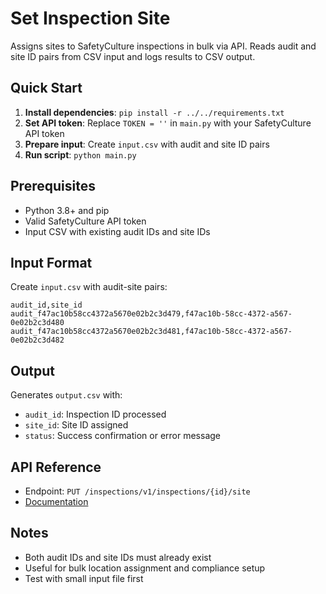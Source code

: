 # Set Inspection Site

Assigns sites to SafetyCulture inspections in bulk via API. Reads audit and site ID pairs from CSV input and logs results to CSV output.

## Quick Start

1. **Install dependencies**: `pip install -r ../../requirements.txt`
2. **Set API token**: Replace `TOKEN = ''` in `main.py` with your SafetyCulture API token
3. **Prepare input**: Create `input.csv` with audit and site ID pairs
4. **Run script**: `python main.py`

## Prerequisites

- Python 3.8+ and pip
- Valid SafetyCulture API token
- Input CSV with existing audit IDs and site IDs

## Input Format

Create `input.csv` with audit-site pairs:
```csv
audit_id,site_id
audit_f47ac10b58cc4372a5670e02b2c3d479,f47ac10b-58cc-4372-a567-0e02b2c3d480
audit_f47ac10b58cc4372a5670e02b2c3d481,f47ac10b-58cc-4372-a567-0e02b2c3d482
```

## Output

Generates `output.csv` with:
- `audit_id`: Inspection ID processed
- `site_id`: Site ID assigned
- `status`: Success confirmation or error message

## API Reference

- Endpoint: `PUT /inspections/v1/inspections/{id}/site`
- [Documentation](https://developer.safetyculture.com/reference/inspectionsservice_setinspectionsite)

## Notes

- Both audit IDs and site IDs must already exist
- Useful for bulk location assignment and compliance setup
- Test with small input file first
